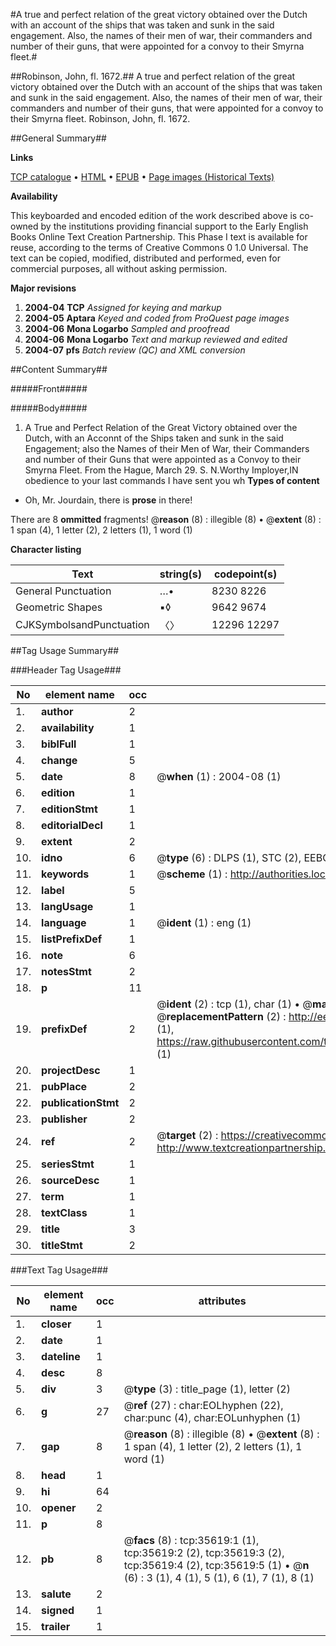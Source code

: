 #A true and perfect relation of the great victory obtained over the Dutch with an account of the ships that was taken and sunk in the said engagement. Also, the names of their men of war, their commanders and number of their guns, that were appointed for a convoy to their Smyrna fleet.#

##Robinson, John, fl. 1672.##
A true and perfect relation of the great victory obtained over the Dutch with an account of the ships that was taken and sunk in the said engagement. Also, the names of their men of war, their commanders and number of their guns, that were appointed for a convoy to their Smyrna fleet.
Robinson, John, fl. 1672.

##General Summary##

**Links**

[TCP catalogue](http://www.ota.ox.ac.uk/tcp/)  • 
[HTML](http://tei.it.ox.ac.uk/tcp/Texts-HTML/free/A57/A57455.html)  • 
[EPUB](http://tei.it.ox.ac.uk/tcp/Texts-EPUB/free/A57/A57455.epub) • 
[Page images (Historical Texts)](https://data.historicaltexts.jisc.ac.uk/view?pubId=eebo-99831156e&pageId=eebo-99831156e-35619-1)

**Availability**

This keyboarded and encoded edition of the
	       work described above is co-owned by the institutions
	       providing financial support to the Early English Books
	       Online Text Creation Partnership. This Phase I text is
	       available for reuse, according to the terms of Creative
	       Commons 0 1.0 Universal. The text can be copied,
	       modified, distributed and performed, even for
	       commercial purposes, all without asking permission.

**Major revisions**

1. __2004-04__ __TCP__ *Assigned for keying and markup*
1. __2004-05__ __Aptara__ *Keyed and coded from ProQuest page images*
1. __2004-06__ __Mona Logarbo__ *Sampled and proofread*
1. __2004-06__ __Mona Logarbo__ *Text and markup reviewed and edited*
1. __2004-07__ __pfs__ *Batch review (QC) and XML conversion*

##Content Summary##

#####Front#####

#####Body#####

1. A True and Perfect Relation of the Great Victory
obtained over the Dutch, with an Acconnt
of the Ships taken and sunk in the said Engagement;
also the Names of their Men of War,
their Commanders and number of their Guns
that were appointed as a Convoy to their Smyrna
Fleet.
From the Hague, March 29. S. N.Worthy Imployer,IN obedience to your last commands I have sent you
wh
**Types of content**

  * Oh, Mr. Jourdain, there is **prose** in there!

There are 8 **ommitted** fragments! 
 @__reason__ (8) : illegible (8)  •  @__extent__ (8) : 1 span (4), 1 letter (2), 2 letters (1), 1 word (1)

**Character listing**


|Text|string(s)|codepoint(s)|
|---|---|---|
|General Punctuation|…•|8230 8226|
|Geometric Shapes|▪◊|9642 9674|
|CJKSymbolsandPunctuation|〈〉|12296 12297|

##Tag Usage Summary##

###Header Tag Usage###

|No|element name|occ|attributes|
|---|---|---|---|
|1.|__author__|2||
|2.|__availability__|1||
|3.|__biblFull__|1||
|4.|__change__|5||
|5.|__date__|8| @__when__ (1) : 2004-08 (1)|
|6.|__edition__|1||
|7.|__editionStmt__|1||
|8.|__editorialDecl__|1||
|9.|__extent__|2||
|10.|__idno__|6| @__type__ (6) : DLPS (1), STC (2), EEBO-CITATION (1), PROQUEST (1), VID (1)|
|11.|__keywords__|1| @__scheme__ (1) : http://authorities.loc.gov/ (1)|
|12.|__label__|5||
|13.|__langUsage__|1||
|14.|__language__|1| @__ident__ (1) : eng (1)|
|15.|__listPrefixDef__|1||
|16.|__note__|6||
|17.|__notesStmt__|2||
|18.|__p__|11||
|19.|__prefixDef__|2| @__ident__ (2) : tcp (1), char (1)  •  @__matchPattern__ (2) : ([0-9\-]+):([0-9IVX]+) (1), (.+) (1)  •  @__replacementPattern__ (2) : http://eebo.chadwyck.com/downloadtiff?vid=$1&page=$2 (1), https://raw.githubusercontent.com/textcreationpartnership/Texts/master/tcpchars.xml#$1 (1)|
|20.|__projectDesc__|1||
|21.|__pubPlace__|2||
|22.|__publicationStmt__|2||
|23.|__publisher__|2||
|24.|__ref__|2| @__target__ (2) : https://creativecommons.org/publicdomain/zero/1.0/ (1), http://www.textcreationpartnership.org/docs/. (1)|
|25.|__seriesStmt__|1||
|26.|__sourceDesc__|1||
|27.|__term__|1||
|28.|__textClass__|1||
|29.|__title__|3||
|30.|__titleStmt__|2||


###Text Tag Usage###

|No|element name|occ|attributes|
|---|---|---|---|
|1.|__closer__|1||
|2.|__date__|1||
|3.|__dateline__|1||
|4.|__desc__|8||
|5.|__div__|3| @__type__ (3) : title_page (1), letter (2)|
|6.|__g__|27| @__ref__ (27) : char:EOLhyphen (22), char:punc (4), char:EOLunhyphen (1)|
|7.|__gap__|8| @__reason__ (8) : illegible (8)  •  @__extent__ (8) : 1 span (4), 1 letter (2), 2 letters (1), 1 word (1)|
|8.|__head__|1||
|9.|__hi__|64||
|10.|__opener__|2||
|11.|__p__|8||
|12.|__pb__|8| @__facs__ (8) : tcp:35619:1 (1), tcp:35619:2 (2), tcp:35619:3 (2), tcp:35619:4 (2), tcp:35619:5 (1)  •  @__n__ (6) : 3 (1), 4 (1), 5 (1), 6 (1), 7 (1), 8 (1)|
|13.|__salute__|2||
|14.|__signed__|1||
|15.|__trailer__|1||
